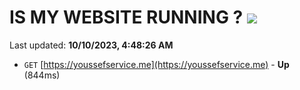 # IS MY WEBSITE RUNNING ? [![](https://img.shields.io/static/v1?label=Sponsor&message=%E2%9D%A4&logo=GitHub&color=%23fe8e86)](https://github.com/sponsors/<username>)

Last updated: **10/10/2023, 4:48:26 AM**

- `GET` [https://youssefservice.me](https://youssefservice.me) - **Up** (844ms)
